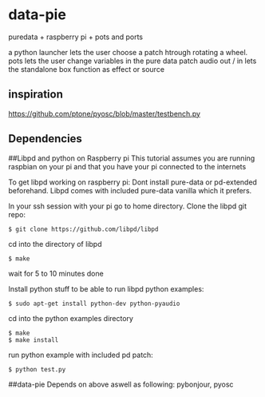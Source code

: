 data-pie
========

puredata + raspberry pi + pots and ports


a python launcher lets the user choose a patch htrough rotating a wheel.
pots lets the user change variables in the pure data patch
audio out / in lets the standalone box function as effect or source

inspiration
------------
https://github.com/ptone/pyosc/blob/master/testbench.py

Dependencies
--------------------------------

##Libpd and python on Raspberry pi
This tutorial assumes you are running raspbian on your pi
and that you have your pi connected to the internets

To get libpd working on raspberry pi:
Dont install pure-data or pd-extended beforehand. 
Libpd comes with included pure-data vanilla which it prefers.

In your ssh session with your pi go to home directory.
Clone the libpd git repo:
```
$ git clone https://github.com/libpd/libpd
```
cd into the directory of libpd
```
$ make
```
wait for 5 to 10 minutes
done

Install python stuff to be able to run libpd python examples:
```
$ sudo apt-get install python-dev python-pyaudio
```
cd into the python examples directory 
```
$ make 
$ make install
```
run python example with included pd patch:
```
$ python test.py
```

##data-pie
Depends on above aswell as following:
pybonjour, pyosc
